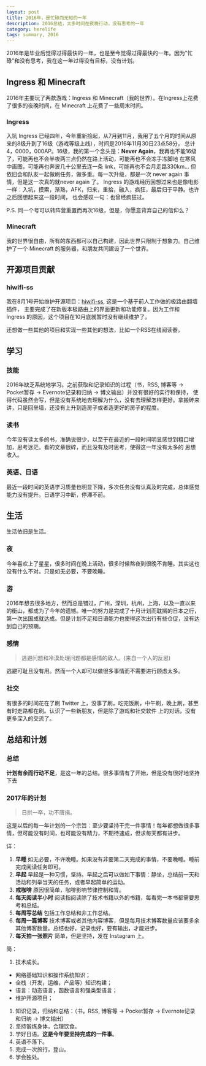 ```yaml
---
layout: post
title: 2016年，是忙碌而无知的一年
description: 2016总结，太多时间在夜晚行动，没有思考的一年
category: herelife
tags: summary, 2016
---
```


2016年是毕业后觉得过得最快的一年，也是至今觉得过得最快的一年。因为"忙碌"和没有思考，我在这一年过得没有目标，没有计划。
<!--more-->

## Ingress 和 Minecraft

2016年主要玩了两款游戏：Ingress 和 Minecraft（我的世界）。在Ingress上花费了很多的夜晚时间，在 Minecraft 上花费了一些周末时间。

### Ingress

入坑 Ingress 已经四年，今年重新捡起，从7月到11月，我用了五个月的时间从原来的8级升到了16级（游戏等级上线），时间是2016年11月30日23点58分，
总计4，0000，000AP。16级，我的第一个念头是：**Never Again**，我再也不能16级了，可能再也不会半夜两三点仍然在路上活动，可能再也不会冻手冻脚地
在寒风中画图，可能再也奔波几十公里去连一条 link，可能再也不会月走路330km... 但依旧会和队友一起做刷任务，做多重。每一次升级，都是一次
never again 事情，但是这一次真的就never again 了。
Ingress 的游戏经历回想过来也是像电影一样：入坑，摸索，渐熟，AFK，归来，重拾，融入，疯狂，最后归于平静。也许之后回想起来这一段时间，
也会感叹一句：也曾经疯狂过。

P.S. 同一个号可以转阵营重置而再次16级，但是，你愿意背弃自己的信仰么？

### Minecraft

我的世界很自由，所有的东西都可以自己构建，因此世界只限制于想象力。自己维护了一个 Minecraft 的服务器，和朋友共同建设了一个世界。

## 开源项目贡献

### hiwifi-ss

我在8月1号开始维护开源项目：[hiwifi-ss](https://github.com/qiwihui/hiwifi-ss), 这是一个基于前人工作做的极路由翻墙插件，
主要完成了在新版本极路由上的界面更新和功能修复。因为工作和 Ingress 的原因，这个项目在10月底就暂时没有继续维护了。

还想做一些其他的项目和实现一些其他的想法，比如一个RSS在线阅读器。

## 学习

### 技能

2016年缺乏系统地学习。之前获取和记录知识的过程（书，RSS, 博客等 -> Pocket暂存 -> Evernote记录和归纳 -> 博文输出）并没有很好的实行和保持，
使得代码虽然会写，但是没有系统地去理解为什么，没有去理解怎样更好。拿搬砖来讲，只是回垒墙，还没有上升到造房子或者造更好的房子的程度。

### 读书

今年没有读太多的书，准确说很少，以至于在最近的一段时间明显感觉到粗口增加，思考迷茫。看的文章很碎，而且没有及时思考，使得这一年没有太多的
思想收入。

### 英语、日语

最近一段时间的英语学习质量也明显下降，多次任务没有认真及时完成，总体感觉能力没有提升。日语学习中断，停滞不前。

## 生活

生活依旧是生活。

### 夜

今年喜欢上了星星，很多时间在晚上活动，很多时候熬夜到很晚不肯睡。其实这也没有什么不对。只是如无必要，不要晚睡。

### 游

2016年想去很多地方，然而总是错过，广州，深圳，杭州，上海，以及一直以来的衡山，都成为了今年的遗憾。唯一的努力是完成了十月计划而耽搁的日本之行，
第一次出国成就达成。但是计划不足和日语能力也使得这次出行有些仓促，没有达到自己的预期。

### 感情

> 逃避问题和冷漠处理问题都是感情的敌人。(来自一个人的反思)

逃避可耻且没有用。然而一个人却可以做很多事情而不需要进行顾虑太多。

### 社交

有很多的时间花在了刷 Twitter 上，没事了刷，吃完饭刷，中午刷，晚上刷，甚至有时走路都在刷。认识了一些新朋友，但是除了游戏和社交软件
上的对话，没有更多深入的交流了。

## 总结和计划

### 总结

**计划有余而行动不足**，是这一年的总结。很多事情有了开始，但是没有很好地坚持下去

### 2017年的计划

> 日拱一卒，功不唐捐。

这是以后的每一年计划的一个宗旨：至少要坚持干完一件事情！每年都想做很多事情，但可能没有时间，也可能没有精力，不期待速成，但求每天都有进步。

详：

1. **早睡** 如无必要，不许晚睡。如果没有非要第二天完成的事情，不要晚睡。睡前完成阅读任务即可。
1. **早起** 早起是一种习惯，坚持。早起之后可以做如下事情：静坐，总结前一天和活动和列举当天的任务，或者早起简单的运动。
1. **戒咖啡** 原因很简单，咖啡影响节律控制和胃。
1. **每天阅读半小时** 阅读指阅读除了技术书籍以外的书籍，每看完一本书都需要思考和总结。
1. **每周写总结** 包括工作总结和非工作总结。
1. **每周一篇博客** 技术博客或者其他内容博客，但是每月技术博客数量应该要多余其他博客数量。总结也好，记录也好，要有输出，才能进步。
1. **每天拍一张照片** 简单，但是坚持，发在 Instagram 上。

简：

1. 技术成长。
  - 网络基础知识和操作系统知识；
  - 全栈（开发，运维，产品等）知识构建；
  - 语言：动态语言，函数语言和强类型语言；
  - 维护开源项目；
1. 知识记录，归纳和总结：（书，RSS, 博客等 -> Pocket暂存 -> Evernote记录和归纳 -> 博文输出）
1. 坚持锻炼身体，合理饮食。
1. 学好日语。**这是今年要坚持完成的一件事**。
1. 英语不落下。
1. 完成一次旅行，登山。
1. 学会独处。
